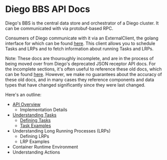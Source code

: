 # Diego BBS API Docs

Diego's BBS is the central data store and orchestrator of a Diego cluster. It can be communicated with via protobuf-based RPC.

Consumers of Diego communicate with it via an ExternalClient, the golang interface for which can be found [here](https://godoc.org/github.com/cloudfoundry-incubator/bbs#ExternalClient). This client allows you to schedule Tasks and LRPs and to fetch information about running Tasks and LRPs.

Note: These docs are thouroughly incomplete, and are in the process of being moved over from Diego's deprecated JSON receptor API docs. For the incomplete sections, it's often useful to reference these old docs, which can be found [here](https://github.com/cloudfoundry-incubator/receptor/tree/master/doc). However, we make no guarantees about the accuracy of these old docs, and in many cases they reference components and data types that have changed significantly since they were last changed.

Here's an outline:

- [API Overview](overview.md)
   - Implementation Details
- [Understanding Tasks](tasks.md)
   - [Defining Tasks](defining-tasks.md)
   - [Task Examples](task-examples.md)
- Understanding Long Running Processes (LRPs)
   - Defining LRPs
   - LRP Examples
- Container Runtime Environment
- Understanding Actions
